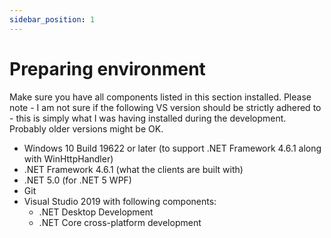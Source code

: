 ```yaml
---
sidebar_position: 1
---
```


# Preparing environment

Make sure you have all components listed in this section installed. Please note - I am not sure if the following VS version should be strictly adhered to - this is simply what I was having installed during the development. Probably older versions might be OK.

- Windows 10 Build 19622 or later (to support .NET Framework 4.6.1 along with WinHttpHandler)
- .NET Framework 4.6.1 (what the clients are built with)
- .NET 5.0 (for .NET 5 WPF)
- Git
- Visual Studio 2019 with following components:
    - .NET Desktop Development
    - .NET Core cross-platform development